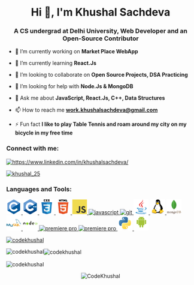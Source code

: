 <h1 align="center">Hi 👋, I'm Khushal Sachdeva</h1>
<h3 align="center">A CS undergrad at Delhi University, Web Developer and an Open-Source Contributor</h3>

- 🔭 I’m currently working on **Market Place WebApp**

- 🌱 I’m currently learning **React.Js**

- 👯 I’m looking to collaborate on **Open Source Projects, DSA Practicing**

- 🤝 I’m looking for help with **Node.Js & MongoDB**

- 💬 Ask me about **JavaScript, React.Js, C++, Data Structures**

- 📫 How to reach me **work.khushalsachdeva@gmail.com**

- ⚡ Fun fact **I like to play Table Tennis and roam around my city on my bicycle in my free time**

<h3 align="left">Connect with me:</h3>
<p align="left">
    <a href="https://www.linkedin.com/in/khushalsachdeva/" target="_blank">
        <img align="center" src="https://raw.githubusercontent.com/rahuldkjain/github-profile-readme-generator/master/src/images/icons/Social/linked-in-alt.svg" alt="https://www.linkedin.com/in/khushalsachdeva/" height="30" width="40" />
    </a>
</p>

<p align="left"> <a href="https://twitter.com/khushal_25" target="_blank"><img src="https://img.shields.io/twitter/follow/khushal_25?logo=twitter&style=for-the-badge" alt="khushal_25" /></a> </p>

<h3 align="left">Languages and Tools:</h3>
<p align="left"> 
    <a href="https://www.cprogramming.com/" target="_blank"> 
       <img src="https://raw.githubusercontent.com/devicons/devicon/master/icons/c/c-original.svg" alt="c" width="40" height="40"/> 
    </a> 
    <a href="https://www.w3schools.com/cpp/" target="_blank"> 
        <img src="https://raw.githubusercontent.com/devicons/devicon/master/icons/cplusplus/cplusplus-original.svg" alt="cplusplus" width="40" height="40"/> 
    </a> 
    <a href="https://www.w3schools.com/css/" target="_blank"> 
        <img src="https://raw.githubusercontent.com/devicons/devicon/master/icons/css3/css3-original-wordmark.svg" alt="css3" width="40" height="40"/> 
    </a> 
    <a href="https://www.w3.org/html/" target="_blank"> 
        <img src="https://raw.githubusercontent.com/devicons/devicon/master/icons/html5/html5-original-wordmark.svg" alt="html5" width="40" height="40"/> 
    </a> 
    <a href="https://developer.mozilla.org/en-US/docs/Web/JavaScript" target="_blank"> 
        <img src="https://raw.githubusercontent.com/devicons/devicon/master/icons/javascript/javascript-original.svg" alt="javascript" width="40" height="40"/> 
    </a>  
    <a href="https://react.dev/" target="_blank"> 
        <img src="https://github.com/CodeKhushal/CodeKhushal/assets/68191677/0a505529-be0a-47ea-99c0-a401eda7a352" alt="javascript" width="40" height="40"/> 
    </a>  
    <a href="https://git-scm.com/" target="_blank"> 
        <img src="https://www.vectorlogo.zone/logos/git-scm/git-scm-icon.svg" alt="git" width="40" height="40"/> 
    </a> 
    <a href="https://www.java.com" target="_blank"> 
        <img src="https://raw.githubusercontent.com/devicons/devicon/master/icons/java/java-original.svg" alt="java" width="40" height="40"/> 
    </a> 
    <a href="https://www.linux.org/" target="_blank"> 
        <img src="https://raw.githubusercontent.com/devicons/devicon/master/icons/linux/linux-original.svg" alt="linux" width="40" height="40"/> 
    </a> 
    <a href="https://www.mongodb.com/" target="_blank"> 
        <img src="https://raw.githubusercontent.com/devicons/devicon/master/icons/mongodb/mongodb-original-wordmark.svg" alt="mongodb" width="40" height="40"/> 
    </a> 
    <a href="https://www.mysql.com/" target="_blank"> 
        <img src="https://raw.githubusercontent.com/devicons/devicon/master/icons/mysql/mysql-original-wordmark.svg" alt="mysql" width="40" height="40"/> 
    </a> 
    <a href="https://nodejs.org" target="_blank"> 
        <img src="https://raw.githubusercontent.com/devicons/devicon/master/icons/nodejs/nodejs-original-wordmark.svg" alt="nodejs" width="40" height="40"/> 
    </a> 
    <a href="https://www.adobe.com/products/premiere.html" target="_blank"> 
        <img src="https://github.com/CodeKhushal/CodeKhushal/assets/68191677/a39e6722-f29c-453c-b9dc-6a639b600101" alt="premiere pro" width="40" height="40"/> 
    </a> 
    <a href="https://www.adobe.com/in/products/premiere-rush.html" target="_blank"> 
        <img src="https://github.com/CodeKhushal/CodeKhushal/assets/68191677/3926390f-f12c-4f7c-a356-832bf985cbbb" alt="premiere pro" width="40" height="40"/> 
    </a> 
    <a href="https://www.python.org" target="_blank"> 
        <img src="https://raw.githubusercontent.com/devicons/devicon/master/icons/python/python-original.svg" alt="python" width="40" height="40"/> 
    </a> 
    <a href="https://developer.android.com" target="_blank"> 
        <img src="https://raw.githubusercontent.com/devicons/devicon/master/icons/android/android-original-wordmark.svg" alt="android" width="40" height="40"/> 
    </a> 
</p>

<p align="left"> <a href="https://github.com/ryo-ma/github-profile-trophy"><img src="https://github-profile-trophy.vercel.app/?username=codekhushal" alt="codekhushal" /></a> </p>

<p>
    <img align="left" src="https://github-readme-stats.vercel.app/api/top-langs?username=codekhushal&show_icons=true&locale=en&layout=compact" alt="codekhushal" />
    <img align="center" src="https://github-readme-stats.vercel.app/api?username=codekhushal&show_icons=true&locale=en" alt="codekhushal" />
</p>

<p align="left"><img align="center" src="https://github-readme-streak-stats.herokuapp.com/?user=codekhushal" alt="codekhushal" /></p>

<p align="center"> 
    <img src="https://komarev.com/ghpvc/?username=CodeKhushal&label=Profile%20views&color=129e00&style=plastic" alt="CodeKhushal" />
</p>
